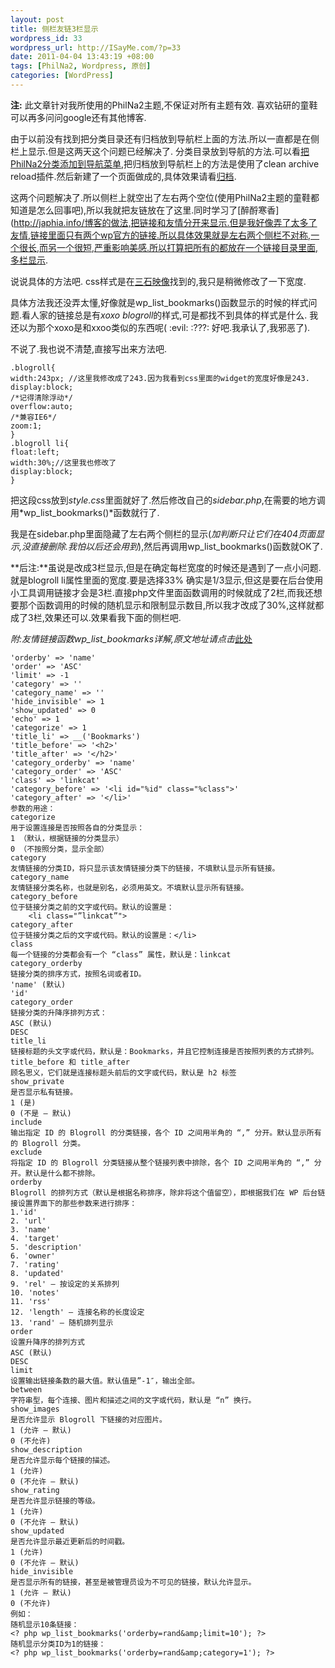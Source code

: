 ```yaml
--- 
layout: post
title: 侧栏友链3栏显示
wordpress_id: 33
wordpress_url: http://ISayMe.com/?p=33
date: 2011-04-04 13:43:19 +08:00
tags: [PhilNa2, Wordpress, 原创]
categories: [WordPress]
---
```

**注:** 此文章针对我所使用的PhilNa2主题,不保证对所有主题有效. 喜欢钻研的童鞋可以再多问问google还有其他博客.

由于以前没有找到把分类目录还有归档放到导航栏上面的方法.所以一直都是在侧栏上显示.但是这两天这个问题已经解决了.
分类目录放到导航的方法.可以看[把PhilNa2分类添加到导航菜单](http://isayme.com/2011/04/30-philna2-add-category-to-navigation-menu),把归档放到导航栏上的方法是使用了clean archive reload插件.然后新建了一个页面做成的,具体效果请看[归档](http://isayme.com/archive).

这两个问题解决了.所以侧栏上就空出了左右两个空位(使用PhilNa2主题的童鞋都知道是怎么回事吧),所以我就把友链放在了这里.同时学习了[醉酹寒香](http://japhia.info/博客的做法,把链接和友情分开来显示.但是我好像弄了太多了友情,链接里面只有两个wp官方的链接.所以具体效果就是左右两个侧栏不对称,一个很长,而另一个很短,严重影响美感.所以打算把所有的都放在一个链接目录里面,多栏显示.

说说具体的方法吧. css样式是在[三石映像](http://www.3anshi.com/links-a-variety-of-display.html)找到的,我只是稍微修改了一下宽度.

具体方法我还没弄太懂,好像就是wp\_list\_bookmarks()函数显示的时候的样式问题.看人家的链接总是有*xoxo blogroll*的样式,可是都找不到具体的样式是什么. 我还以为那个xoxo是和xxoo类似的东西呢( :evil:  :???:  好吧.我承认了,我邪恶了).

不说了.我也说不清楚,直接写出来方法吧.

    .blogroll{
    width:243px; //这里我修改成了243.因为我看到css里面的widget的宽度好像是243.
    display:block;
    /*记得清除浮动*/
    overflow:auto;
    /*兼容IE6*/
    zoom:1;
    }
    .blogroll li{
    float:left;
    width:30%;//这里我也修改了
    display:block;
    }
    
把这段css放到*style.css*里面就好了.然后修改自己的*sidebar.php*,在需要的地方调用*wp\_list\_bookmarks()*函数就行了.

我是在sidebar.php里面隐藏了左右两个侧栏的显示(*加判断只让它们在404页面显示,没直接删除.我怕以后还会用到*),然后再调用wp\_list\_bookmarks()函数就OK了.

**后注:**虽说是改成3栏显示,但是在确定每栏宽度的时候还是遇到了一点小问题.就是blogroll  li属性里面的宽度.要是选择33% 确实是1/3显示,但这是要在后台使用小工具调用链接才会是3栏.直接php文件里面函数调用的时候就成了2栏,而我还想要那个函数调用的时候的随机显示和限制显示数目,所以我才改成了30%,这样就都成了3栏,效果还可以.效果看我下面的侧栏吧.

*附:友情链接函数wp\_list\_bookmarks详解,原文地址请点击*[此处](http://www.wpbus.com/?p=173)

    'orderby' => 'name'
    'order' => 'ASC'
    'limit' => -1
    'category' => ''
    'category_name' => ''
    'hide_invisible' => 1
    'show_updated' => 0
    'echo' => 1
    'categorize' => 1
    'title_li' => __('Bookmarks')
    'title_before' => '<h2>'
    'title_after' => '</h2>'
    'category_orderby' => 'name'
    'category_order' => 'ASC'
    'class' => 'linkcat'
    'category_before' => '<li id="%id" class="%class">'
    'category_after' => '</li>'
    参数的用途：
    categorize
    用于设置连接是否按照各自的分类显示：
    1 （默认，根据链接的分类显示）
    0 （不按照分类，显示全部）
    category
    友情链接的分类ID，将只显示该友情链接分类下的链接，不填默认显示所有链接。
    category_name
    友情链接分类名称，也就是别名，必须用英文。不填默认显示所有链接。
    category_before
    位于链接分类之前的文字或代码。默认的设置是：
    	<li class="”linkcat”"> 
    category_after
    位于链接分类之后的文字或代码。默认的设置是：</li>
    class
    每一个链接的分类都会有一个 “class” 属性，默认是：linkcat
    category_orderby
    链接分类的排序方式，按照名词或者ID。
    'name' (默认)
    'id'
    category_order
    链接分类的升降序排列方式：
    ASC (默认)
    DESC
    title_li
    链接标题的头文字或代码，默认是：Bookmarks，并且它控制连接是否按照列表的方式排列。
    title_before 和 title_after
    顾名思义，它们就是连接标题头前后的文字或代码，默认是 h2 标签
    show_private
    是否显示私有链接。
    1 (是)
    0 (不是 – 默认)
    include
    输出指定 ID 的 Blogroll 的分类链接，各个 ID 之间用半角的 “,” 分开。默认显示所有的 Blogroll 分类。
    exclude
    将指定 ID 的 Blogroll 分类链接从整个链接列表中排除，各个 ID 之间用半角的 “,” 分开。默认是什么都不排除。
    orderby
    Blogroll 的排列方式（默认是根据名称排序，除非将这个值留空），即根据我们在 WP 后台链接设置界面下的那些参数来进行排序：
    1.'id'
    2. 'url'
    3. 'name'
    4. 'target'
    5. 'description'
    6. 'owner'
    7. 'rating'
    8. 'updated'
    9. 'rel' – 按设定的关系排列
    10. 'notes'
    11. 'rss'
    12. 'length' – 连接名称的长度设定
    13. 'rand' – 随机排列显示
    order
    设置升降序的排列方式
    ASC (默认)
    DESC
    limit
    设置输出链接条数的最大值。默认值是”-1″，输出全部。
    between
    字符串型，每个连接、图片和描述之间的文字或代码，默认是 “n” 换行。
    show_images
    是否允许显示 Blogroll 下链接的对应图片。
    1 (允许 – 默认)
    0 (不允许)
    show_description
    是否允许显示每个链接的描述。
    1 (允许)
    0 (不允许 – 默认)
    show_rating
    是否允许显示链接的等级。
    1 (允许)
    0 (不允许 – 默认)
    show_updated
    是否允许显示最近更新后的时间戳。
    1 (允许)
    0 (不允许 – 默认)
    hide_invisible
    是否显示所有的链接，甚至是被管理员设为不可见的链接，默认允许显示。
    1 (允许 – 默认)
    0 (不允许)
    例如：
    随机显示10条链接：
    <? php wp_list_bookmarks('orderby=rand&amp;limit=10'); ?>
    随机显示分类ID为1的链接：
    <? php wp_list_bookmarks('orderby=rand&amp;category=1'); ?>
